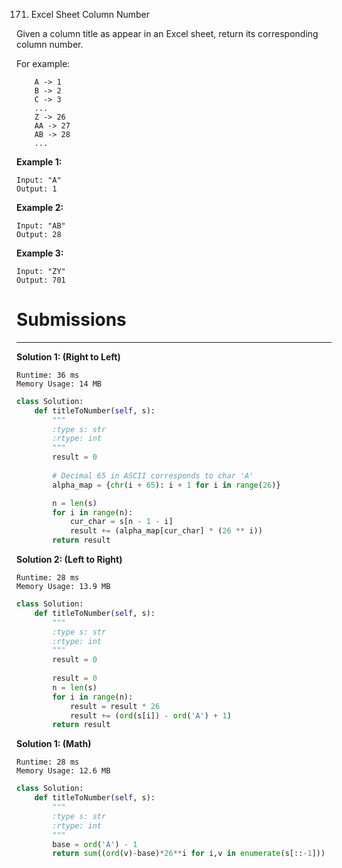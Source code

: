 171. Excel Sheet Column Number

Given a column title as appear in an Excel sheet, return its corresponding column number.

For example:
```
    A -> 1
    B -> 2
    C -> 3
    ...
    Z -> 26
    AA -> 27
    AB -> 28 
    ...
```

**Example 1:**
```
Input: "A"
Output: 1
```

**Example 2:**
```
Input: "AB"
Output: 28
```

**Example 3:**
```
Input: "ZY"
Output: 701
```

# Submissions
---
**Solution 1: (Right to Left)**
```
Runtime: 36 ms
Memory Usage: 14 MB
```
```python
class Solution:
    def titleToNumber(self, s):
        """
        :type s: str
        :rtype: int
        """
        result = 0
        
        # Decimal 65 in ASCII corresponds to char 'A'
        alpha_map = {chr(i + 65): i + 1 for i in range(26)}

        n = len(s)
        for i in range(n):
            cur_char = s[n - 1 - i]
            result += (alpha_map[cur_char] * (26 ** i))
        return result
```

**Solution 2: (Left to Right)**
```
Runtime: 28 ms
Memory Usage: 13.9 MB
```
```python
class Solution:
    def titleToNumber(self, s):
        """
        :type s: str
        :rtype: int
        """
        result = 0
        
        result = 0
        n = len(s)
        for i in range(n):
            result = result * 26
            result += (ord(s[i]) - ord('A') + 1)
        return result
```

**Solution 1: (Math)**
```
Runtime: 28 ms
Memory Usage: 12.6 MB
```
```python
class Solution:
    def titleToNumber(self, s):
        """
        :type s: str
        :rtype: int
        """
        base = ord('A') - 1
        return sum((ord(v)-base)*26**i for i,v in enumerate(s[::-1]))
```